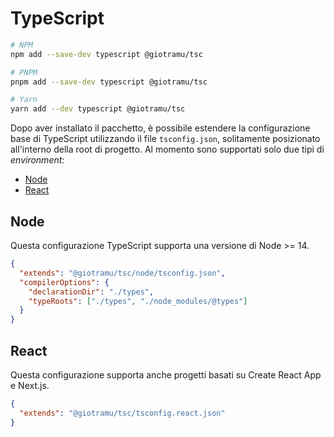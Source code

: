# TypeScript

```sh
# NPM
npm add --save-dev typescript @giotramu/tsc

# PNPM
pnpm add --save-dev typescript @giotramu/tsc

# Yarn
yarn add --dev typescript @giotramu/tsc
```

Dopo aver installato il pacchetto, è possibile estendere la configurazione base di TypeScript utilizzando il file `tsconfig.json`, solitamente posizionato all'interno della root di progetto. Al momento sono supportati solo due tipi di _environment_:

- [Node](#node)
- [React](#react)

## Node

Questa configurazione TypeScript supporta una versione di Node >= 14.

```json
{
  "extends": "@giotramu/tsc/node/tsconfig.json",
  "compilerOptions": {
    "declarationDir": "./types",
    "typeRoots": ["./types", "./node_modules/@types"]
  }
}
```

## React

Questa configurazione supporta anche progetti basati su Create React App e Next.js.

```json
{
  "extends": "@giotramu/tsc/tsconfig.react.json"
}
```
